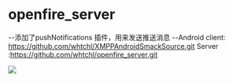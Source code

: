# openfire_server

--添加了pushNotifications 插件，用来发送推送消息
--Android client: https://github.com/whtchl/XMPPAndroidSmackSource.git
  Server :https://github.com/whtchl/openfire_server.git



<img src="https://raw.githubusercontent.com/whtchl/openfire_server/master/art/pushmessage.png"/>
